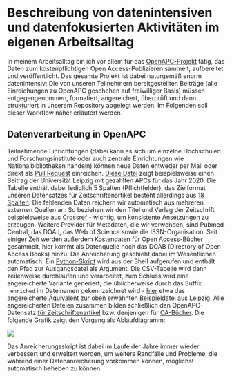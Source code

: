 # Beschreibung von datenintensiven und datenfokusierten Aktivitäten im eigenen Arbeitsalltag

In meinem Arbeitsalltag bin ich vor allem für das [OpenAPC-Projekt](https://github.com/OpenAPC/openapc-de) tätig, das Daten zum kostenpflichtigen Open Access-Publizieren sammelt, aufbereitet und veröffentlicht. Das gesamte Projekt ist dabei naturgemäß enorm datenintensiv: Die von unseren Teilnehmern bereitgestellten Beiträge (alle Einreichungen zu OpenAPC geschehen auf freiwilliger Basis) müssen entgegengenommen, formatiert, angereichert, überprüft und dann strukturiert in unserem Repository abgelegt werden. Im Folgenden soll dieser Workflow näher erläutert werden.

## Datenverarbeitung in OpenAPC

Teilnehmende Einrichtungen (dabei kann es sich um einzelne Hochschulen und Forschungsinstitute oder auch zentrale Einrichtungen wie Nationalbibliotheken handeln) können neue Daten entweder per Mail oder direkt als [Pull Request](https://github.com/OpenAPC/openapc-de/pulls) einreichen. [Diese Datei](https://raw.githubusercontent.com/OpenAPC/openapc-de/master/data/unileipzig/OpenAPC_LeipzigU_Gold_2020.csv) zeigt beispielsweise einen Beitrag der Universität Leipzig mit gezahlten APCs für das Jahr 2020.
Die Tabelle enthält dabei lediglich 5 Spalten (Pflichtfelder), das Zielformat unseren Datensatzes für Zeitschriftenartikel besteht allerdings aus [18 Spalten](https://github.com/OpenAPC/openapc-de/wiki/schema#mandatory-and-backup-columns). Die fehlenden Daten reichern wir automatisch aus mehreren externen Quellen an: So beziehen wir den Titel und Verlag der Zeitschrift beispielsweise aus [Crossref](https://www.crossref.org/) - wichtig, um konsistente Ansetzungen zu erzeugen. Weitere Provider für Metadaten, die wir verwenden, sind Pubmed Central, das DOAJ, das Web of Science sowie die ISSN-Organisation. Seit einiger Zeit werden außerdem Kostendaten für Open Access-Bücher gesammelt, hier kommt als Datenquelle noch das DOAB (Directory of Open Access Books) hinzu.
Die Anreicherung geschieht dabei im Wesentlichen automatisch: Ein [Python-Skript](https://github.com/OpenAPC/openapc-de/blob/master/python/apc_csv_processing.py) wird aus der Shell aufgerufen und enthält den Pfad zur Ausgangsdatei als Argument. Die CSV-Tabelle wird dann zeilenweise durchlaufen und verarbeitet, zum Schluss wird eine angereicherte Variante generiert, die üblicherweise durch das Suffix `_enriched` im Dateinamen gekennzeichnet wird - [hier](https://github.com/OpenAPC/openapc-de/blob/master/data/unileipzig/OpenAPC_LeipzigU_Gold_2020_enriched.csv) etwa das angereicherte Äquivalent zur oben erwähnten Beispieldatei aus Leipzig. Alle angereicherten Dateien zusammen bilden schließlich den OpenAPC-Datensatz [für Zeitschriftenartikel](https://github.com/OpenAPC/openapc-de/blob/master/data/apc_de.csv) bzw. denjenigen für [OA-Bücher](https://github.com/OpenAPC/openapc-de/blob/master/data/bpc.csv). Die folgende Grafik zeigt den Vorgang als Ablaufdiagramm:

![](https://www.ub.uni-bielefeld.de/~cbroschinski/presentations/slidy/graphics/openapc_enrichment_overview_v2.svg)

Das Anreicherungsskript ist dabei im Laufe der Jahre immer wieder verbessert und erweitert worden, um weitere Randfälle und Probleme, die während einer Datenanreicherung vorkommen können, möglichst automatisch beheben zu können.


